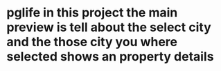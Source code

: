 # pglife in this project the main preview is tell about the select city and the those city you where selected shows an property details
